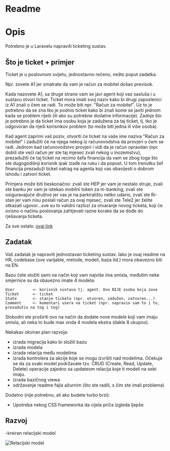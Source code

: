 # Readme


# Opis

Potrebno je u Laravelu napraviti ticketing sustav.

## Što je ticket + primjer 

Ticket je u poslovnom svijetu, jednostavno rečeno, nešto poput zadatka. 

Npr. zovete A1 jer smatrate da vam je račun za mobitel 
došao previsok.

Kada nazovete A1, sa druge strane vam se javi agent koji vas sasluša
i u sustavu otvori ticket. Ticket mora imati svoj naziv kako bi drugi
zaposlenici iz A1 znali o čem se radi. To može biti npr. "Račun za 
mobitel". Uz to je potrebno da se zna tko je podnio ticket kako bi 
znali kome se javiti jednom kada se problem riješi (ili ako su potrebne
dodatne informacije). Zadnje što je potrebno je da ticket ima osobu 
koja je zadužena za taj ticket, tj. tko je odgovoran da riješi 
korisnikov problem (to može biti jedna ili više osoba). 

Kad agent zaprimi vaš poziv, otvoriti će ticket na vaše ime naziva
"Račun za mobitel" i zadužiti će na njega nekog iz računovodstva da 
provjeri o čem se radi. Jednom kad računovodstvo provjeri i vidi 
da je račun opravdan (npr. dobili ste veći račun jer ste taj mjesec
zvali nekog u inozemstvu), prezadužiti će taj ticket na recimo
šefa financija da vam se zbog toga što ste dugogodišnji korisnik ipak 
izađe na ruku i da popust. U tom trenutku šef financija prezaduži
ticket natrag na agenta koji vas obavijesti o dobrom ishodu i zatvori 
ticket. 

Primjera može biti beskonačno: zvali ste HEP jer vam je nestalo struje,
zvali ste banku jer vam je istekao mobilni token za m-banking, zvali
ste osiguravajuće društvo jer vas je na parkiralištu netko udario,
zvali ste Ri-stan jer vam nisu poslali račun za ovaj mjesec, zvali
ste Tele2 jer želite otkazati ugovor...sve su to validni razlozi za 
otvaranje novog ticketa, koji će ovisno o načinu poslovanja zahtjevati
razne korake da se dođe do rješavanja ticketa. 

Za sve ostalo: [ovaj link](https://lmgtfy.com/?q=ticketing+system)

## Zadatak

Vaš zadatak je napraviti jednostavan ticketing sustav. Iako je ovaj 
readme na HR, codebase (sve varijable, metode, modeli, baza itd.) 
mora obavezno biti na EN. 

Bazu ćete složiti sami na način koji vam najviše ima smisla, međutim neke smjernice su 
da obavezno imate 4 modela: 

```
User        <- korisnik sustava tj. agent. Ovo NIJE osoba koja zove
Ticket      <- ticket
State       <- stanje ticketa (npr. otvoren, zadužen, zatvoren...)
Comment     <- komentari usera na ticket (npr. napravio sam to i to, prezadužio na tog i tog)
```

Slobodni ste proširiti ovo na način da dodate nove modele koji vam
imaju smisla, ali neka to bude max onda 4 modela ekstra (dakle 8 ukupno).

Nekakav okviran plan razvoja:

- izrada migracija kako bi složili bazu
- izrada modela
- izrada relacija među modelima
- izrada kontrolera za akcije koje se mogu izvršiti nad modelima. Očekuje
se da za svaki model podržavate tzv. CRUD (Create, Read, Update, Delete)
operacije zajedno sa updateom relacija koje ti modeli na sebi imaju.
- izrada bazičnog viewa
- održavanje readme fajla ažurnim (što ste radili, s čim ste imali problema)

Dodatno (nije potrebno, ali ako budete turbo brzi):

- Upotreba nekog CSS frameworka da cijela priča izgleda ljepše

## Razvoj

-kreiran relacijski model

![Relacijski model](https://github.com/Norgul/studenti2020x2/blob/master/public/img/RM%20ticket.png)

